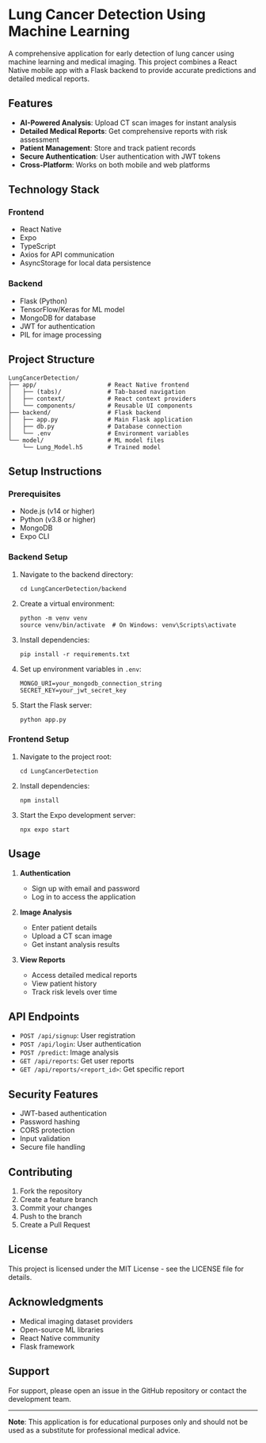 # Lung Cancer Detection Using Machine Learning

A comprehensive application for early detection of lung cancer using machine learning and medical imaging. This project combines a React Native mobile app with a Flask backend to provide accurate predictions and detailed medical reports.

## Features

- **AI-Powered Analysis**: Upload CT scan images for instant analysis
- **Detailed Medical Reports**: Get comprehensive reports with risk assessment
- **Patient Management**: Store and track patient records
- **Secure Authentication**: User authentication with JWT tokens
- **Cross-Platform**: Works on both mobile and web platforms

## Technology Stack

### Frontend
- React Native
- Expo
- TypeScript
- Axios for API communication
- AsyncStorage for local data persistence

### Backend
- Flask (Python)
- TensorFlow/Keras for ML model
- MongoDB for database
- JWT for authentication
- PIL for image processing

## Project Structure

```
LungCancerDetection/
├── app/                    # React Native frontend
│   ├── (tabs)/             # Tab-based navigation
│   ├── context/            # React context providers
│   └── components/         # Reusable UI components
├── backend/                # Flask backend
│   ├── app.py              # Main Flask application
│   ├── db.py               # Database connection
│   └── .env                # Environment variables
└── model/                  # ML model files
    └── Lung_Model.h5       # Trained model
```

## Setup Instructions

### Prerequisites
- Node.js (v14 or higher)
- Python (v3.8 or higher)
- MongoDB
- Expo CLI

### Backend Setup
1. Navigate to the backend directory:
   ```
   cd LungCancerDetection/backend
   ```

2. Create a virtual environment:
   ```
   python -m venv venv
   source venv/bin/activate  # On Windows: venv\Scripts\activate
   ```

3. Install dependencies:
   ```
   pip install -r requirements.txt
   ```

4. Set up environment variables in `.env`:
   ```
   MONGO_URI=your_mongodb_connection_string
   SECRET_KEY=your_jwt_secret_key
   ```

5. Start the Flask server:
   ```
   python app.py
   ```

### Frontend Setup
1. Navigate to the project root:
   ```
   cd LungCancerDetection
   ```

2. Install dependencies:
   ```
   npm install
   ```

3. Start the Expo development server:
   ```
   npx expo start
   ```

## Usage

1. **Authentication**
   - Sign up with email and password
   - Log in to access the application

2. **Image Analysis**
   - Enter patient details
   - Upload a CT scan image
   - Get instant analysis results

3. **View Reports**
   - Access detailed medical reports
   - View patient history
   - Track risk levels over time

## API Endpoints

- `POST /api/signup`: User registration
- `POST /api/login`: User authentication
- `POST /predict`: Image analysis
- `GET /api/reports`: Get user reports
- `GET /api/reports/<report_id>`: Get specific report

## Security Features

- JWT-based authentication
- Password hashing
- CORS protection
- Input validation
- Secure file handling

## Contributing

1. Fork the repository
2. Create a feature branch
3. Commit your changes
4. Push to the branch
5. Create a Pull Request

## License

This project is licensed under the MIT License - see the LICENSE file for details.

## Acknowledgments

- Medical imaging dataset providers
- Open-source ML libraries
- React Native community
- Flask framework

## Support

For support, please open an issue in the GitHub repository or contact the development team.

---

**Note**: This application is for educational purposes only and should not be used as a substitute for professional medical advice.
